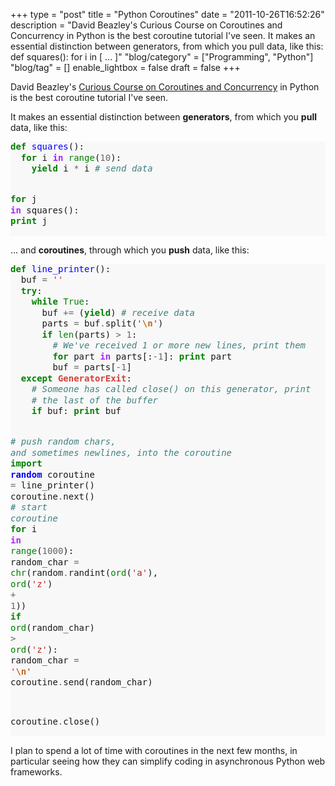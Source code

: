 +++
type = "post"
title = "Python Coroutines"
date = "2011-10-26T16:52:26"
description = "David Beazley's Curious Course on Coroutines and Concurrency in Python is the best coroutine tutorial I've seen. It makes an essential distinction between generators, from which you pull data, like this: def squares(): for i in [ ... ]"
"blog/category" = ["Programming", "Python"]
"blog/tag" = []
enable_lightbox = false
draft = false
+++

<p>David Beazley's <a href="http://www.dabeaz.com/coroutines/index.html">Curious Course on Coroutines and
Concurrency</a> in Python is
the best coroutine tutorial I've seen.</p>
<p>It makes an essential distinction between <strong>generators</strong>, from which you <strong>pull</strong> data, like this:</p>

<div class="codehilite" style="background: #f8f8f8"><pre style="line-height: 125%"><span style="color: #008000; font-weight: bold">def</span> <span style="color: #0000FF">squares</span>():
  <span style="color: #008000; font-weight: bold">for</span> i <span style="color: #AA22FF; font-weight: bold">in</span> <span style="color: #008000">range</span>(<span style="color: #666666">10</span>):
    <span style="color: #008000; font-weight: bold">yield</span> i <span style="color: #666666">*</span> i <span style="color: #408080; font-style: italic"># send data</span>

<span style="color: #008000; font-weight: bold">for</span> j <span style="color: #AA22FF; font-weight: bold">in</span> squares():
  <span style="color: #008000; font-weight: bold">print</span> j
</pre></div>


<p>... and <strong>coroutines</strong>, through which you <strong>push</strong> data, like this:</p>
<div class="codehilite" style="background: #f8f8f8"><pre style="line-height: 125%"><span style="color: #008000; font-weight: bold">def</span> <span style="color: #0000FF">line_printer</span>():
  buf <span style="color: #666666">=</span> <span style="color: #BA2121">&#39;&#39;</span>
  <span style="color: #008000; font-weight: bold">try</span>:
    <span style="color: #008000; font-weight: bold">while</span> <span style="color: #008000">True</span>:
      buf <span style="color: #666666">+=</span> (<span style="color: #008000; font-weight: bold">yield</span>) <span style="color: #408080; font-style: italic"># receive data</span>
      parts <span style="color: #666666">=</span> buf<span style="color: #666666">.</span>split(<span style="color: #BA2121">&#39;</span><span style="color: #BB6622; font-weight: bold">\n</span><span style="color: #BA2121">&#39;</span>)
      <span style="color: #008000; font-weight: bold">if</span> <span style="color: #008000">len</span>(parts) <span style="color: #666666">&gt;</span> <span style="color: #666666">1</span>:
        <span style="color: #408080; font-style: italic"># We&#39;ve received 1 or more new lines, print them</span>
        <span style="color: #008000; font-weight: bold">for</span> part <span style="color: #AA22FF; font-weight: bold">in</span> parts[:<span style="color: #666666">-1</span>]: <span style="color: #008000; font-weight: bold">print</span> part
        buf <span style="color: #666666">=</span> parts[<span style="color: #666666">-1</span>]
  <span style="color: #008000; font-weight: bold">except</span> <span style="color: #D2413A; font-weight: bold">GeneratorExit</span>:
    <span style="color: #408080; font-style: italic"># Someone has called close() on this generator, print</span>
    <span style="color: #408080; font-style: italic"># the last of the buffer</span>
    <span style="color: #008000; font-weight: bold">if</span> buf: <span style="color: #008000; font-weight: bold">print</span> buf

<span style="color: #408080; font-style: italic"># push random chars, and sometimes newlines, into the coroutine</span>
<span style="color: #008000; font-weight: bold">import</span> <span style="color: #0000FF; font-weight: bold">random</span>
coroutine <span style="color: #666666">=</span> line_printer()
coroutine<span style="color: #666666">.</span>next() <span style="color: #408080; font-style: italic"># start coroutine</span>
<span style="color: #008000; font-weight: bold">for</span> i <span style="color: #AA22FF; font-weight: bold">in</span> <span style="color: #008000">range</span>(<span style="color: #666666">1000</span>):
  random_char <span style="color: #666666">=</span> <span style="color: #008000">chr</span>(random<span style="color: #666666">.</span>randint(<span style="color: #008000">ord</span>(<span style="color: #BA2121">&#39;a&#39;</span>), <span style="color: #008000">ord</span>(<span style="color: #BA2121">&#39;z&#39;</span>) <span style="color: #666666">+</span> <span style="color: #666666">1</span>))
  <span style="color: #008000; font-weight: bold">if</span> <span style="color: #008000">ord</span>(random_char) <span style="color: #666666">&gt;</span> <span style="color: #008000">ord</span>(<span style="color: #BA2121">&#39;z&#39;</span>):
    random_char <span style="color: #666666">=</span> <span style="color: #BA2121">&#39;</span><span style="color: #BB6622; font-weight: bold">\n</span><span style="color: #BA2121">&#39;</span>
  coroutine<span style="color: #666666">.</span>send(random_char)

coroutine<span style="color: #666666">.</span>close()
</pre></div>


<p>I plan to spend a lot of time with coroutines in the next few months, in particular seeing how they can simplify coding in asynchronous Python web frameworks.</p>
    